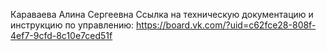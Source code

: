 Караваева Алина Сергеевна
Ссылка на техническую документацию и инструкцию по управлению: https://board.vk.com/?uid=c62fce28-808f-4ef7-9cfd-8c10e7ced51f
